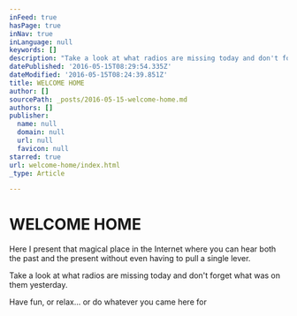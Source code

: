 ```yaml
---
inFeed: true
hasPage: true
inNav: true
inLanguage: null
keywords: []
description: "Take a look at what radios are missing today and don't forget what was on them yesterday."
datePublished: '2016-05-15T08:29:54.335Z'
dateModified: '2016-05-15T08:24:39.851Z'
title: WELCOME HOME
author: []
sourcePath: _posts/2016-05-15-welcome-home.md
authors: []
publisher:
  name: null
  domain: null
  url: null
  favicon: null
starred: true
url: welcome-home/index.html
_type: Article

---
```

# WELCOME HOME

Here I present that magical place in the Internet where you can hear both the past and the present without even having to pull a single lever.

Take a look at what radios are missing today and don't forget what was on them yesterday.

Have fun, or relax... or do whatever you came here for
